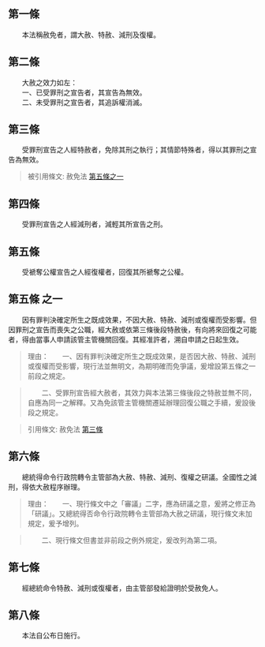 第一條 
-------
　　本法稱赦免者，謂大赦、特赦、減刑及復權。  


第二條 
-------
　　大赦之效力如左：  
　　一、已受罪刑之宣告者，其宣告為無效。  
　　二、未受罪刑之宣告者，其追訴權消滅。  


第三條 
-------
　　受罪刑宣告之人經特赦者，免除其刑之執行；其情節特殊者，得以其罪刑之宣告為無效。  
> 被引用條文: 赦免法 [第五條之一](../../法務/檢察事務/赦免法.md#第五條之一)



第四條 
-------
　　受罪刑宣告之人經減刑者，減輕其所宣告之刑。  


第五條 
-------
　　受褫奪公權宣告之人經復權者，回復其所褫奪之公權。  


第五條 之一 
------------
　　因有罪判決確定所生之既成效果，不因大赦、特赦、減刑或復權而受影響。但因罪刑之宣告而喪失之公職，經大赦或依第三條後段特赦後，有向將來回復之可能者，得由當事人申請該管主管機關回復。其經准許者，溯自申請之日起生效。  
> 理由：　　一、因有罪判決確定所生之既成效果，是否因大赦、特赦、減刑或復權而受影響，現行法並無明文，為期明確而免爭議，爰增設第五條之一前段之規定。

> 　　二、受罪刑宣告經大赦者，其效力與本法第三條後段之特赦並無不同，自應為同一之解釋。又為免該管主管機關遷延辦理回復公職之手續，爰設後段之規定。

> 引用條文: 赦免法 [第三條](../../法務/檢察事務/赦免法.md#第三條-)



第六條 
-------
　　總統得命令行政院轉令主管部為大赦、特赦、減刑、復權之研議。全國性之減刑，得依大赦程序辦理。  
> 理由：　　一、現行條文中之「審議」二字，應為研議之意，爰將之修正為「研議」。又總統得否命令行政院轉令主管部為大赦之研議，現行條文未加規定，爰予增列。

> 　　二、現行條文但書並非前段之例外規定，爰改列為第二項。



第七條 
-------
　　經總統命令特赦、減刑或復權者，由主管部發給證明於受赦免人。  


第八條 
-------
　　本法自公布日施行。